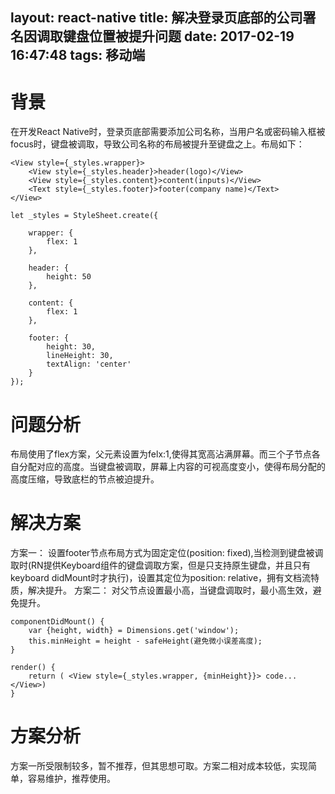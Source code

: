 layout: react-native
title: 解决登录页底部的公司署名因调取键盘位置被提升问题
date: 2017-02-19 16:47:48
tags: 移动端
---
# 背景

在开发React Native时，登录页底部需要添加公司名称，当用户名或密码输入框被focus时，键盘被调取，导致公司名称的布局被提升至键盘之上。布局如下：

<!-- more -->

    <View style={_styles.wrapper}>
        <View style={_styles.header}>header(logo)</View>
        <View style={_styles.content}>content(inputs)</View>
        <Text style={_styles.footer}>footer(company name)</Text>
    </View>

    let _styles = StyleSheet.create({
        
        wrapper: {
            flex: 1
        },

        header: {
            height: 50
        },

        content: {
            flex: 1
        },

        footer: {
            height: 30,
            lineHeight: 30,
            textAlign: 'center'
        }
    });


# 问题分析

布局使用了flex方案，父元素设置为felx:1,使得其宽高沾满屏幕。而三个子节点各自分配对应的高度。当键盘被调取，屏幕上内容的可视高度变小，使得布局分配的高度压缩，导致底栏的节点被迫提升。


# 解决方案
 
方案一：
设置footer节点布局方式为固定定位(position: fixed),当检测到键盘被调取时(RN提供Keyboard组件的键盘调取方案，但是只支持原生键盘，并且只有keyboard didMount时才执行)，设置其定位为position: relative，拥有文档流特质，解决提升。
方案二：
对父节点设置最小高，当键盘调取时，最小高生效，避免提升。

    componentDidMount() {
        var {height, width} = Dimensions.get('window');
        this.minHeight = height - safeHeight(避免微小误差高度);
    }

    render() {
        return ( <View style={_styles.wrapper, {minHeight}}> code... </View>)
    }


# 方案分析

方案一所受限制较多，暂不推荐，但其思想可取。方案二相对成本较低，实现简单，容易维护，推荐使用。

